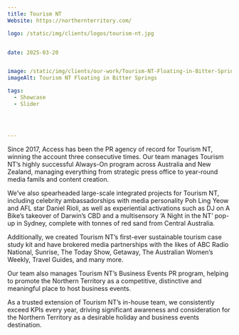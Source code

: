 ```yaml
---
title: Tourism NT
Website: https://northernterritory.com/

logo: /static/img/clients/logos/tourism-nt.jpg


date: 2025-03-20


image: /static/img/clients/our-work/Tourism-NT-Floating-in-Bitter-Springs-credit-Tourism-NT-and-Lets-Escape-Together.jpg
imageAlt: Tourism NT Floating in Bitter Springs

tags:
  - Showcase
  - Slider




---
```


Since 2017, Access has been the PR agency of record for Tourism NT, winning the account three consecutive times. Our team manages Tourism NT’s highly successful Always-On program across Australia and New Zealand, managing everything from strategic press office to year-round media famils and content creation.

We’ve also spearheaded large-scale integrated projects for Tourism NT, including celebrity ambassadorships with media personality Poh Ling Yeow and AFL star Daniel Rioli, as well as experiential activations such as DJ on A Bike’s takeover of Darwin’s CBD and a multisensory ‘A Night in the NT’ pop-up in Sydney, complete with tonnes of red sand from Central Australia.

Additionally, we created Tourism NT’s first-ever sustainable tourism case study kit and have brokered media partnerships with the likes of ABC Radio National, Sunrise, The Today Show, Getaway, The Australian Women’s Weekly, Travel Guides, and many more.

Our team also manages Tourism NT’s Business Events PR program, helping to promote the Northern Territory as a competitive, distinctive and meaningful place to host business events.

As a trusted extension of Tourism NT’s in-house team, we consistently exceed KPIs every year, driving significant awareness and consideration for the Northern Territory as a desirable holiday and business events destination.
